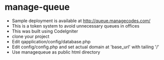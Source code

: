 # manage-queue
- Sample deployment is available at http://queue.managecodes.com/
- This is a token system to avoid unnecessary queues in offices
- This was built using CodeIgniter
- clone your project
- Edit qapplication/config/database.php
- Edit config/config.php and set actual domain at 'base_url' with tailing '/'
- Use managequeue as public html directory
